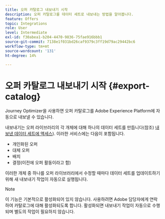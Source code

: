 ```yaml
---
title: 오퍼 카탈로그 내보내기 시작
description: 오퍼 카탈로그를 데이터 세트로 내보내는 방법을 알아봅니다.
feature: Offers
topic: Integrations
role: User
level: Intermediate
exl-id: f30abea1-b204-4470-9836-75fae916bbb1
source-git-commit: 7138e1f031bd26caf9379c3ff19d79ac29442bc6
workflow-type: tm+mt
source-wordcount: '131'
ht-degree: 14%

---
```


# 오퍼 카탈로그 내보내기 시작 {#export-catalog}

Journey Optimizer을 사용하면 오퍼 카탈로그를 Adobe Experience Platform에 자동으로 내보낼 수 있습니다.

내보내기는 오퍼 라이브러리의 각 개체에 대해 하나의 데이터 세트를 만듭니다(참조) [내보낸 데이터 세트에 액세스](../export-catalog/access-dataset.md)). 이러한 서비스에는 다음이 포함됩니다.

* 개인화된 오퍼
* 대체 오퍼
* 배치
* 결정(이전에 오퍼 활동이라고 함)

이러한 개체 중 하나를 오퍼 라이브러리에서 수정할 때마다 데이터 세트를 업데이트하기 위해 새 내보내기 작업이 자동으로 실행됩니다.

>[!NOTE]
>
>이 기능은 기본적으로 활성화되어 있지 않습니다. 사용하려면 Adobe 담당자에게 연락하여 카탈로그에 대해 활성화되도록 합니다. 활성화되면 내보내기 작업이 자동으로 수행되며 별도의 작업이 필요하지 않습니다.
